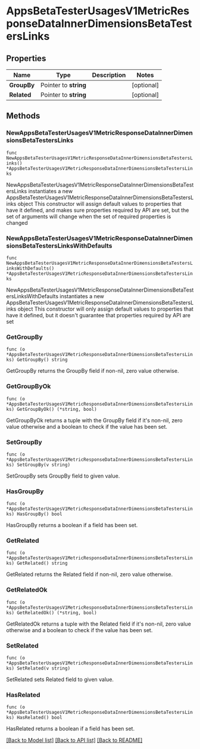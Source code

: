 # AppsBetaTesterUsagesV1MetricResponseDataInnerDimensionsBetaTestersLinks

## Properties

Name | Type | Description | Notes
------------ | ------------- | ------------- | -------------
**GroupBy** | Pointer to **string** |  | [optional] 
**Related** | Pointer to **string** |  | [optional] 

## Methods

### NewAppsBetaTesterUsagesV1MetricResponseDataInnerDimensionsBetaTestersLinks

`func NewAppsBetaTesterUsagesV1MetricResponseDataInnerDimensionsBetaTestersLinks() *AppsBetaTesterUsagesV1MetricResponseDataInnerDimensionsBetaTestersLinks`

NewAppsBetaTesterUsagesV1MetricResponseDataInnerDimensionsBetaTestersLinks instantiates a new AppsBetaTesterUsagesV1MetricResponseDataInnerDimensionsBetaTestersLinks object
This constructor will assign default values to properties that have it defined,
and makes sure properties required by API are set, but the set of arguments
will change when the set of required properties is changed

### NewAppsBetaTesterUsagesV1MetricResponseDataInnerDimensionsBetaTestersLinksWithDefaults

`func NewAppsBetaTesterUsagesV1MetricResponseDataInnerDimensionsBetaTestersLinksWithDefaults() *AppsBetaTesterUsagesV1MetricResponseDataInnerDimensionsBetaTestersLinks`

NewAppsBetaTesterUsagesV1MetricResponseDataInnerDimensionsBetaTestersLinksWithDefaults instantiates a new AppsBetaTesterUsagesV1MetricResponseDataInnerDimensionsBetaTestersLinks object
This constructor will only assign default values to properties that have it defined,
but it doesn't guarantee that properties required by API are set

### GetGroupBy

`func (o *AppsBetaTesterUsagesV1MetricResponseDataInnerDimensionsBetaTestersLinks) GetGroupBy() string`

GetGroupBy returns the GroupBy field if non-nil, zero value otherwise.

### GetGroupByOk

`func (o *AppsBetaTesterUsagesV1MetricResponseDataInnerDimensionsBetaTestersLinks) GetGroupByOk() (*string, bool)`

GetGroupByOk returns a tuple with the GroupBy field if it's non-nil, zero value otherwise
and a boolean to check if the value has been set.

### SetGroupBy

`func (o *AppsBetaTesterUsagesV1MetricResponseDataInnerDimensionsBetaTestersLinks) SetGroupBy(v string)`

SetGroupBy sets GroupBy field to given value.

### HasGroupBy

`func (o *AppsBetaTesterUsagesV1MetricResponseDataInnerDimensionsBetaTestersLinks) HasGroupBy() bool`

HasGroupBy returns a boolean if a field has been set.

### GetRelated

`func (o *AppsBetaTesterUsagesV1MetricResponseDataInnerDimensionsBetaTestersLinks) GetRelated() string`

GetRelated returns the Related field if non-nil, zero value otherwise.

### GetRelatedOk

`func (o *AppsBetaTesterUsagesV1MetricResponseDataInnerDimensionsBetaTestersLinks) GetRelatedOk() (*string, bool)`

GetRelatedOk returns a tuple with the Related field if it's non-nil, zero value otherwise
and a boolean to check if the value has been set.

### SetRelated

`func (o *AppsBetaTesterUsagesV1MetricResponseDataInnerDimensionsBetaTestersLinks) SetRelated(v string)`

SetRelated sets Related field to given value.

### HasRelated

`func (o *AppsBetaTesterUsagesV1MetricResponseDataInnerDimensionsBetaTestersLinks) HasRelated() bool`

HasRelated returns a boolean if a field has been set.


[[Back to Model list]](../README.md#documentation-for-models) [[Back to API list]](../README.md#documentation-for-api-endpoints) [[Back to README]](../README.md)


